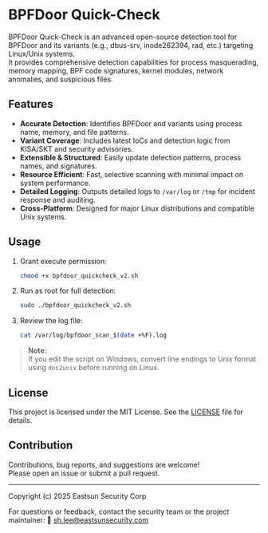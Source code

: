 # BPFDoor Quick-Check

BPFDoor Quick-Check is an advanced open-source detection tool for BPFDoor and its variants (e.g., dbus-srv, inode262394, rad, etc.) targeting Linux/Unix systems.  
It provides comprehensive detection capabilities for process masquerading, memory mapping, BPF code signatures, kernel modules, network anomalies, and suspicious files.

## Features

- **Accurate Detection**: Identifies BPFDoor and variants using process name, memory, and file patterns.
- **Variant Coverage**: Includes latest IoCs and detection logic from KISA/SKT and security advisories.
- **Extensible & Structured**: Easily update detection patterns, process names, and signatures.
- **Resource Efficient**: Fast, selective scanning with minimal impact on system performance.
- **Detailed Logging**: Outputs detailed logs to `/var/log` or `/tmp` for incident response and auditing.
- **Cross-Platform**: Designed for major Linux distributions and compatible Unix systems.

## Usage

1. Grant execute permission:
   ```bash
   chmod +x bpfdoor_quickcheck_v2.sh
   ```
2. Run as root for full detection:
   ```bash
   sudo ./bpfdoor_quickcheck_v2.sh
   ```
3. Review the log file:
   ```bash
   cat /var/log/bpfdoor_scan_$(date +%F).log
   ```

> **Note:**  
> If you edit the script on Windows, convert line endings to Unix format using `dos2unix` before running on Linux.

## License

This project is licensed under the MIT License. See the [LICENSE](./LICENSE) file for details.

## Contribution

Contributions, bug reports, and suggestions are welcome!  
Please open an issue or submit a pull request.

---

Copyright (c) 2025 Eastsun Security Corp

For questions or feedback, contact the security team or the project maintainer:
📧 sh.lee@eastsunsecurity.com 